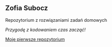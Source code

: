 ## Zofia Subocz 
Repozytorium z rozwiązaniami zadań domowych


*Przygodę z kodowaniem czas zacząć!*

[Moje pierwsze repozytorium](https://github.com/ZosiaSub/NewProject.git)

